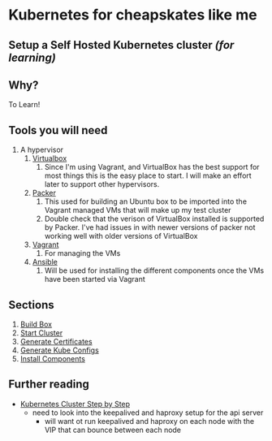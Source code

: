 # Kubernetes for cheapskates like me
## Setup a Self Hosted Kubernetes cluster _(for learning)_ 

## Why?
To Learn!

## Tools you will need
1. A hypervisor
   1. [Virtualbox](https://www.virtualbox.org)
      1. Since I'm using Vagrant, and VirtualBox has the best support for most things this is the easy place to start.
         I will make an effort later to support other hypervisors.
   1. [Packer](https://www.packer.io)
      1. This used for building an Ubuntu box to be imported into the Vagrant managed VMs that will make up my test cluster
      1. Double check that the verison of VirtualBox installed is supported by Packer.  I've had issues in with newer 
         versions of packer not working well with older versions of VirtualBox
   1. [Vagrant](https://www.vagrantup.com)
      1. For managing the VMs
   1. [Ansible](https://docs.ansible.com/ansible/latest/index.html)
      1. Will be used for installing the different components once the VMs have been started via Vagrant
      
## Sections
1. [Build Box](./VMBuild/README.md)
1. [Start Cluster](./Kluster/README.md)
1. [Generate Certificates](./Certificates/README.md)
1. [Generate Kube Configs](./Konfiguration/README.md)
1. [Install Components](./Provision/README.md)


## Further reading
* [Kubernetes Cluster Step by Step](https://icicimov.github.io/blog/kubernetes/Kubernetes-cluster-step-by-step/)
  * need to look into the keepalived and haproxy setup for the api server
    * will want ot run keepalived and haproxy on each node with the VIP that can bounce between
      each node